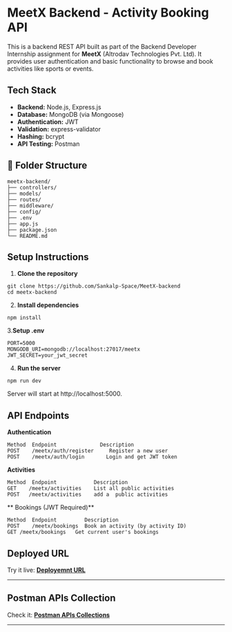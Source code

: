# MeetX Backend - Activity Booking API

This is a backend REST API built as part of the Backend Developer Internship assignment for **MeetX** (Altrodav Technologies Pvt. Ltd). It provides user authentication and basic functionality to browse and book activities like sports or events.

##  Tech Stack

- **Backend:** Node.js, Express.js
- **Database:** MongoDB (via Mongoose)
- **Authentication:** JWT
- **Validation:** express-validator
- **Hashing:** bcrypt
- **API Testing:** Postman

## 📁 Folder Structure
```
meetx-backend/
├── controllers/ 
├── models/ 
├── routes/ 
├── middleware/
├── config/
├── .env 
├── app.js 
├── package.json
└── README.md
```


##  Setup Instructions

1. **Clone the repository**
```
git clone https://github.com/Sankalp-Space/MeetX-backend
cd meetx-backend
```
2. **Install dependencies**
```
npm install

```

3.**Setup .env**
```
PORT=5000
MONGODB_URI=mongodb://localhost:27017/meetx
JWT_SECRET=your_jwt_secret

```
4. **Run the server**
```
npm run dev
```
Server will start at http://localhost:5000.

 ## API Endpoints
 **Authentication**
```
Method	Endpoint	          Description
POST	/meetx/auth/register	 Register a new user
POST	/meetx/auth/login	    Login and get JWT token
```

**Activities**
```
Method	Endpoint         	Description
GET	   /meetx/activities	List all public activities
POST   /meetx/activities	add a  public activities
```

** Bookings (JWT Required)**
```
Method	Endpoint	     Description
POST	/meetx/bookings	 Book an activity (by activity ID)
GET	/meetx/bookings	  Get current user's bookings
```

## Deployed URL

Try it live: **[Deployemnt URL](https://imagify1-13gr.onrender.com)**

---
## Postman APIs Collection

Check it: **[Postman APIs Collections](https://www.postman.com/api-testing-7092/workspace/mangojelly/collection/36163184-def154d5-4865-40e4-a498-d0db90eed3c0?action=share&creator=36163184)**

---
